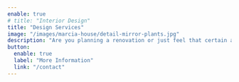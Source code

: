 ```yaml
---
enable: true
# title: "Interior Design"
title: "Design Services"
image: "/images/marcia-house/detail-mirror-plants.jpg"
description: "Are you planning a renovation or just feel that certain aspects of your home or business need a little bit of love?"
button:
  enable: true
  label: "More Information"
  link: "/contact"
---
```

